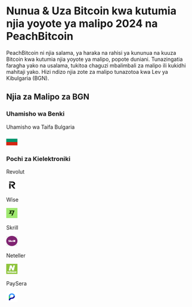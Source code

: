 <body class="payment-methods-page">

# Nunua & Uza Bitcoin kwa kutumia njia yoyote ya malipo 2024 na PeachBitcoin

PeachBitcoin ni njia salama, ya haraka na rahisi ya kununua na kuuza Bitcoin kwa kutumia njia yoyote ya malipo, popote duniani. Tunazingatia faragha yako na usalama, tukitoa chaguzi mbalimbali za malipo ili kukidhi mahitaji yako. Hizi ndizo njia zote za malipo tunazotoa kwa Lev ya Kibulgaria (BGN).

## Njia za Malipo za BGN

### Uhamisho wa Benki

<div class="payment-grid">
    <div class="payment-grid-item">
        <p>Uhamisho wa Taifa Bulgaria</p> 
        <img src="/img/faq/logoimg/bulgariaflag.png" width="30px" height="27px" alt="Nunua bitcoin na Uhamisho wa Taifa Bulgaria, Uza bitcoin na Uhamisho wa Taifa Bulgaria">
    </div>
</div>

### Pochi za Kielektroniki

<div class="payment-grid">
    <div class="payment-grid-item">
        <p>Revolut</p> 
        <img src="/img/faq/logoimg/revolut.png" width="30px" height="27px" alt="Nunua bitcoin na Revolut, Uza bitcoin na Revolut">
    </div>
    <div class="payment-grid-item">
        <p>Wise</p>
        <img src="/img/faq/logoimg/wise.png" width="30px" height="27px" alt="Nunua bitcoin na Wise, Uza bitcoin na Wise">
    </div>
    <div class="payment-grid-item">
        <p>Skrill</p> 
        <img src="/img/faq/logoimg/skrill.png" width="30px" height="27px" alt="Nunua bitcoin na Skrill, Uza bitcoin na Skrill">
    </div>
    <div class="payment-grid-item">
        <p>Neteller</p> 
        <img src="/img/faq/logoimg/neteller.png" width="30px" height="27px" alt="Nunua bitcoin na Neteller, Uza bitcoin na Neteller">
    </div>
    <div class="payment-grid-item">
        <p>PaySera</p> 
        <img src="/img/faq/logoimg/paysera.png" width="30px" height="27px" alt="Nunua bitcoin na PaySera, Uza bitcoin na PaySera">
    </div>
</div>

</body>
